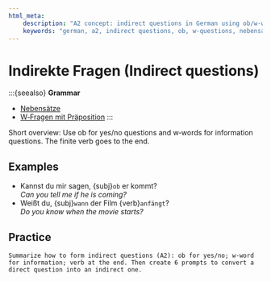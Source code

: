 ```yaml
---
html_meta:
	description: "A2 concept: indirect questions in German using ob/w-words and verb-last order."
	keywords: "german, a2, indirect questions, ob, w-questions, nebensaetze"
---
```


# Indirekte Fragen (Indirect questions)

:::{seealso}
**Grammar**

- [Nebensätze](/a2/grammar/nebensaetze.md)
- [W‑Fragen mit Präposition](/a2/grammar/w-fragen-mit-praeposition.md)
:::

Short overview: Use ob for yes/no questions and w‑words for information questions. The finite verb goes to the end.

## Examples

- Kannst du mir sagen, {subj}`ob` er kommt?  
	_Can you tell me if he is coming?_
- Weißt du, {subj}`wann` der Film {verb}`anfängt`?  
	_Do you know when the movie starts?_

## Practice

```{practice}
Summarize how to form indirect questions (A2): ob for yes/no; w‑word for information; verb at the end. Then create 6 prompts to convert a direct question into an indirect one.
```
